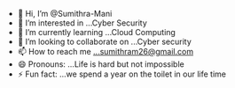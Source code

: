 - 👋 Hi, I’m @Sumithra-Mani
- 👀 I’m interested in ...Cyber Security
- 🌱 I’m currently learning ...Cloud Computing
- 💞️ I’m looking to collaborate on ...Cyber security
- 📫 How to reach me ...sumithram26@gmail.com
- 😄 Pronouns: ...Life is hard but not impossible
- ⚡ Fun fact: ...we spend a year on the toilet in our life time

<!---
Sumithra-Mani/Sumithra-Mani is a ✨ special ✨ repository because its `README.md` (this file) appears on your GitHub profile.
You can click the Preview link to take a look at your changes.
--->
